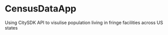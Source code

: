 # CensusDataApp
Using CitySDK API to visulise population living in fringe facilities across US states 
